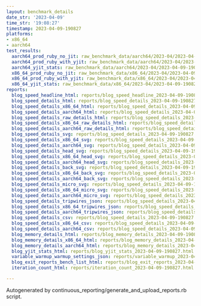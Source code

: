 ```yaml
---
layout: benchmark_details
date_str: '2023-04-09'
time_str: '19:08:27'
timestamp: 2023-04-09-190827
platforms:
- x86_64
- aarch64
test_results:
  aarch64_prod_ruby_no_jit: raw_benchmark_data/aarch64/2023-04/2023-04-09-190827_basic_benchmark_aarch64_prod_ruby_no_jit.json
  aarch64_prod_ruby_with_yjit: raw_benchmark_data/aarch64/2023-04/2023-04-09-190827_basic_benchmark_aarch64_prod_ruby_with_yjit.json
  aarch64_yjit_stats: raw_benchmark_data/aarch64/2023-04/2023-04-09-190827_basic_benchmark_aarch64_yjit_stats.json
  x86_64_prod_ruby_no_jit: raw_benchmark_data/x86_64/2023-04/2023-04-09-190827_basic_benchmark_x86_64_prod_ruby_no_jit.json
  x86_64_prod_ruby_with_yjit: raw_benchmark_data/x86_64/2023-04/2023-04-09-190827_basic_benchmark_x86_64_prod_ruby_with_yjit.json
  x86_64_yjit_stats: raw_benchmark_data/x86_64/2023-04/2023-04-09-190827_basic_benchmark_x86_64_yjit_stats.json
reports:
  blog_speed_headline_html: reports/blog_speed_headline_2023-04-09-190827.html
  blog_speed_details_html: reports/blog_speed_details_2023-04-09-190827.html
  blog_speed_details_x86_64_html: reports/blog_speed_details_2023-04-09-190827.x86_64.html
  blog_speed_details_aarch64_html: reports/blog_speed_details_2023-04-09-190827.aarch64.html
  blog_speed_details_raw_details_html: reports/blog_speed_details_2023-04-09-190827.raw_details.html
  blog_speed_details_x86_64_raw_details_html: reports/blog_speed_details_2023-04-09-190827.x86_64.raw_details.html
  blog_speed_details_aarch64_raw_details_html: reports/blog_speed_details_2023-04-09-190827.aarch64.raw_details.html
  blog_speed_details_svg: reports/blog_speed_details_2023-04-09-190827.svg
  blog_speed_details_x86_64_svg: reports/blog_speed_details_2023-04-09-190827.x86_64.svg
  blog_speed_details_aarch64_svg: reports/blog_speed_details_2023-04-09-190827.aarch64.svg
  blog_speed_details_head_svg: reports/blog_speed_details_2023-04-09-190827.head.svg
  blog_speed_details_x86_64_head_svg: reports/blog_speed_details_2023-04-09-190827.x86_64.head.svg
  blog_speed_details_aarch64_head_svg: reports/blog_speed_details_2023-04-09-190827.aarch64.head.svg
  blog_speed_details_back_svg: reports/blog_speed_details_2023-04-09-190827.back.svg
  blog_speed_details_x86_64_back_svg: reports/blog_speed_details_2023-04-09-190827.x86_64.back.svg
  blog_speed_details_aarch64_back_svg: reports/blog_speed_details_2023-04-09-190827.aarch64.back.svg
  blog_speed_details_micro_svg: reports/blog_speed_details_2023-04-09-190827.micro.svg
  blog_speed_details_x86_64_micro_svg: reports/blog_speed_details_2023-04-09-190827.x86_64.micro.svg
  blog_speed_details_aarch64_micro_svg: reports/blog_speed_details_2023-04-09-190827.aarch64.micro.svg
  blog_speed_details_tripwires_json: reports/blog_speed_details_2023-04-09-190827.tripwires.json
  blog_speed_details_x86_64_tripwires_json: reports/blog_speed_details_2023-04-09-190827.x86_64.tripwires.json
  blog_speed_details_aarch64_tripwires_json: reports/blog_speed_details_2023-04-09-190827.aarch64.tripwires.json
  blog_speed_details_csv: reports/blog_speed_details_2023-04-09-190827.csv
  blog_speed_details_x86_64_csv: reports/blog_speed_details_2023-04-09-190827.x86_64.csv
  blog_speed_details_aarch64_csv: reports/blog_speed_details_2023-04-09-190827.aarch64.csv
  blog_memory_details_html: reports/blog_memory_details_2023-04-09-190827.html
  blog_memory_details_x86_64_html: reports/blog_memory_details_2023-04-09-190827.x86_64.html
  blog_memory_details_aarch64_html: reports/blog_memory_details_2023-04-09-190827.aarch64.html
  blog_yjit_stats_html: reports/blog_yjit_stats_2023-04-09-190827.html
  variable_warmup_warmup_settings_json: reports/variable_warmup_2023-04-09-190827.warmup_settings.json
  blog_exit_reports_bench_list_html: reports/blog_exit_reports_2023-04-09-190827.bench_list.html
  iteration_count_html: reports/iteration_count_2023-04-09-190827.html

---
```

Autogenerated by continuous_reporting/generate_and_upload_reports.rb script.
